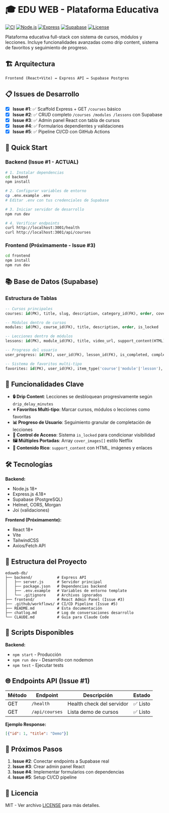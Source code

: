 # 🎓 EDU WEB - Plataforma Educativa

[![CI](https://github.com/javierdici/eduweb-db/workflows/CI/badge.svg)](https://github.com/javierdici/eduweb-db/actions)
[![Node.js](https://img.shields.io/badge/Node.js-18%2B-green.svg)](https://nodejs.org/)
[![Express](https://img.shields.io/badge/Express-4.18%2B-blue.svg)](https://expressjs.com/)
[![Supabase](https://img.shields.io/badge/Supabase-Ready-orange.svg)](https://supabase.com/)
[![License](https://img.shields.io/badge/License-MIT-yellow.svg)](LICENSE)

Plataforma educativa full-stack con sistema de cursos, módulos y lecciones. Incluye funcionalidades avanzadas como drip content, sistema de favoritos y seguimiento de progreso.

## 🏗️ Arquitectura

```
Frontend (React+Vite) ↔ Express API ↔ Supabase Postgres
```

## 📋 Issues de Desarrollo

- [x] **Issue #1**: ✅ Scaffold Express + GET `/courses` básico
- [x] **Issue #2**: ✅ CRUD completo `/courses /modules /lessons` con Supabase
- [x] **Issue #3**: ✅ Admin panel React con tabla de cursos
- [x] **Issue #4**: ✅ Formularios dependientes y validaciones
- [x] **Issue #5**: ✅ Pipeline CI/CD con GitHub Actions

## 🚀 Quick Start

### Backend (Issue #1 - ACTUAL)

```bash
# 1. Instalar dependencias
cd backend
npm install

# 2. Configurar variables de entorno
cp .env.example .env
# Editar .env con tus credenciales de Supabase

# 3. Iniciar servidor de desarrollo
npm run dev

# 4. Verificar endpoints
curl http://localhost:3001/health
curl http://localhost:3001/api/courses
```

### Frontend (Próximamente - Issue #3)

```bash
cd frontend
npm install
npm run dev
```

## 📚 Base de Datos (Supabase)

### Estructura de Tablas

```sql
-- Cursos principales
courses: id(PK), title, slug, description, category_id(FK), order, cover_images[], is_locked

-- Módulos dentro de cursos
modules: id(PK), course_id(FK), title, description, order, is_locked

-- Lecciones dentro de módulos
lessons: id(PK), module_id(FK), title, video_url, support_content(HTML), order, drip_delay_minutes

-- Progreso del usuario
user_progress: id(PK), user_id(FK), lesson_id(FK), is_completed, completed_at

-- Sistema de favoritos multi-tipo
favorites: id(PK), user_id(FK), item_type('course'|'module'|'lesson'), item_id
```

## 🎯 Funcionalidades Clave

- **🔒 Drip Content**: Lecciones se desbloquean progresivamente según `drip_delay_minutes`
- **⭐ Favoritos Multi-tipo**: Marcar cursos, módulos o lecciones como favoritas
- **📊 Progreso de Usuario**: Seguimiento granular de completación de lecciones  
- **🔐 Control de Acceso**: Sistema `is_locked` para condicionar visibilidad
- **🖼️ Múltiples Portadas**: Array `cover_images[]` estilo Netflix
- **📝 Contenido Rico**: `support_content` con HTML, imágenes y enlaces

## 🛠️ Tecnologías

**Backend:**
- Node.js 18+
- Express.js 4.18+
- Supabase (PostgreSQL)
- Helmet, CORS, Morgan
- Joi (validaciones)

**Frontend (Próximamente):**
- React 18+
- Vite
- TailwindCSS
- Axios/Fetch API

## 📁 Estructura del Proyecto

```
eduweb-db/
├── backend/           # Express API
│   ├── server.js      # Servidor principal  
│   ├── package.json   # Dependencias backend
│   ├── .env.example   # Variables de entorno template
│   └── .gitignore     # Archivos ignorados
├── frontend/          # React Admin Panel (Issue #3)
├── .github/workflows/ # CI/CD Pipeline (Issue #5)
├── README.md          # Esta documentación
├── chatlog.md         # Log de conversaciones desarrollo
└── CLAUDE.md          # Guía para Claude Code
```

## 🔧 Scripts Disponibles

**Backend:**
- `npm start` - Producción
- `npm run dev` - Desarrollo con nodemon
- `npm test` - Ejecutar tests

## 🌐 Endpoints API (Issue #1)

| Método | Endpoint | Descripción | Estado |
|--------|----------|-------------|---------|
| GET | `/health` | Health check del servidor | ✅ Listo |
| GET | `/api/courses` | Lista demo de cursos | ✅ Listo |

**Ejemplo Response:**
```json
[{"id": 1, "title": "Demo"}]
```

## 🚧 Próximos Pasos

1. **Issue #2**: Conectar endpoints a Supabase real
2. **Issue #3**: Crear admin panel React
3. **Issue #4**: Implementar formularios con dependencias
4. **Issue #5**: Setup CI/CD pipeline

## 📄 Licencia

MIT - Ver archivo [LICENSE](LICENSE) para más detalles.
